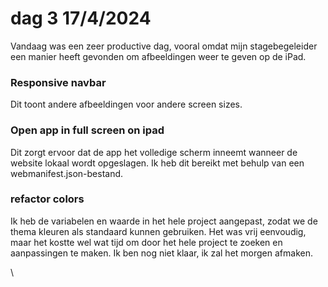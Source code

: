 # dag 3 17/4/2024

Vandaag was een zeer productive dag, vooral omdat mijn stagebegeleider een manier heeft gevonden om afbeeldingen weer te geven op de iPad.

### Responsive navbar

Dit toont andere afbeeldingen voor andere screen sizes.

### Open app in full screen on ipad

Dit zorgt ervoor dat de app het volledige scherm inneemt wanneer de website lokaal wordt opgeslagen. Ik heb dit bereikt met behulp van een webmanifest.json-bestand.

### refactor colors

Ik heb de variabelen en waarde in het hele project aangepast, zodat we de thema kleuren als standaard kunnen gebruiken. Het was vrij eenvoudig, maar het kostte wel wat tijd om door het hele project te zoeken en aanpassingen te maken. Ik ben nog niet klaar, ik zal het morgen afmaken.

\
